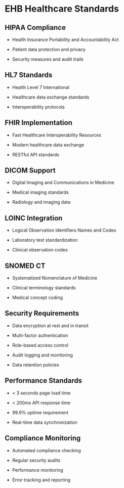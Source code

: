 # EHB Healthcare Standards

## HIPAA Compliance

- Health Insurance Portability and Accountability Act

- Patient data protection and privacy

- Security measures and audit trails

## HL7 Standards

- Health Level 7 International

- Healthcare data exchange standards

- Interoperability protocols

## FHIR Implementation

- Fast Healthcare Interoperability Resources

- Modern healthcare data exchange

- RESTful API standards

## DICOM Support

- Digital Imaging and Communications in Medicine

- Medical imaging standards

- Radiology and imaging data

## LOINC Integration

- Logical Observation Identifiers Names and Codes

- Laboratory test standardization

- Clinical observation codes

## SNOMED CT

- Systematized Nomenclature of Medicine

- Clinical terminology standards

- Medical concept coding

## Security Requirements

- Data encryption at rest and in transit

- Multi-factor authentication

- Role-based access control

- Audit logging and monitoring

- Data retention policies

## Performance Standards

- < 3 seconds page load time

- < 200ms API response time

- 99.9% uptime requirement

- Real-time data synchronization

## Compliance Monitoring

- Automated compliance checking

- Regular security audits

- Performance monitoring

- Error tracking and reporting
